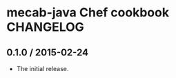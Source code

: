 mecab-java Chef cookbook CHANGELOG
========================

0.1.0 / 2015-02-24
-----
- The initial release.
